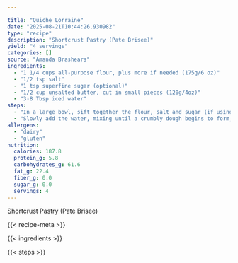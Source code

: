 ```yaml
---

title: "Quiche Lorraine"
date: "2025-08-21T10:44:26.930982"
type: "recipe"
description: "Shortcrust Pastry (Pate Brisee)"
yield: "4 servings"
categories: []
source: "Amanda Brashears"
ingredients:
  - "1 1/4 cups all-purpose flour, plus more if needed (175g/6 oz)"
  - "1/2 tsp salt"
  - "1 tsp superfine sugar (optional)"
  - "1/2 cup unsalted butter, cut in small pieces (120g/4oz)"
  - "3-8 Tbsp iced water"
steps:
  - "In a large bowl, sift together the flour, salt and sugar (if using). Pulse the ingredients in a food processor."
  - "Slowly add the water, mixing until a crumbly dough begins to form; do not overwork the dough or it will be tough. Pinch a piece of the dough; it should hold together. If the dough is crumbly add a little more water. IF it is wet and sticky, sprinkle over a little more flour. Turn the dough on to a piece of plastic wrap. Hold the film with one hand and use your other hand to push the dough away from you until the dough is smooth and pliable. Flatten the dough to a round and wrap in the plastic wrap. Chill for 2 hours or overnight. Leave to soften for 10 minutes at room temperature before rolling out. To line a pie tin: lightly butter a 9-10 inch loose-based pie tin. On a lightly floured surface, roll out the dough to about 1/8 inch thick. Gently roll the pastry loosely around the rolling pin, then unroll over the in and gently ease the pastry into the tin leave 1 inch overhang. With floured fingers, press the overhang down slightly toward the base of the pan to reinforce the side; roll the rolling pin over the rim to cut off the excess. Press the pastry against the side of the tin to forma rim slightly higher than the tin. If you like, crimp the edge. Prick the base with a fork and chill for at least one hour."
allergens:
  - "dairy"
  - "gluten"
nutrition:
  calories: 187.8
  protein_g: 5.8
  carbohydrates_g: 61.6
  fat_g: 22.4
  fiber_g: 0.0
  sugar_g: 0.0
  servings: 4
---
```


Shortcrust Pastry (Pate Brisee)

{{< recipe-meta >}}

{{< ingredients >}}

{{< steps >}}
